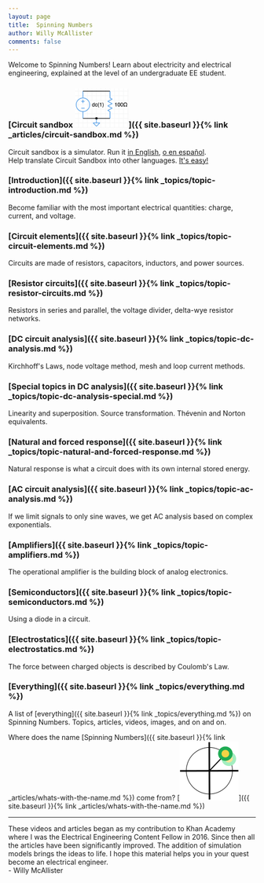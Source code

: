 ```yaml
--- 
layout: page
title:  Spinning Numbers 
author: Willy McAllister
comments: false
---
```


Welcome to Spinning Numbers! Learn about electricity and electrical engineering, explained at the level of an undergraduate EE student.  

### [Circuit sandbox <img class="sn-logo" src="/i/circuit-sandbox.png" alt="circuit sandbox" height="80px">]({{ site.baseurl }}{% link _articles/circuit-sandbox.md %})

Circuit sandbox is a simulator. Run it [in English](http://spinningnumbers.org/circuit-sandbox/index.html), [o en español](http://spinningnumbers.org/circuit-sandbox/index-es.html).  
Help translate Circuit Sandbox into other languages. [It's easy!](a/circuit-sandbox.html#translation)

### [Introduction]({{ site.baseurl }}{% link _topics/topic-introduction.md %})
Become familiar with the most important electrical quantities: charge, current, and voltage.

### [Circuit elements]({{ site.baseurl }}{% link _topics/topic-circuit-elements.md %})
Circuits are made of resistors, capacitors, inductors, and power sources.

### [Resistor circuits]({{ site.baseurl }}{% link _topics/topic-resistor-circuits.md %})
Resistors in series and parallel, the voltage divider, delta-wye resistor networks.

### [DC circuit analysis]({{ site.baseurl }}{% link _topics/topic-dc-analysis.md %})
Kirchhoff's Laws, node voltage method, mesh and loop current methods. 

### [Special topics in DC analysis]({{ site.baseurl }}{% link _topics/topic-dc-analysis-special.md %})
Linearity and superposition. Source transformation. Thévenin and Norton equivalents.

### [Natural and forced response]({{ site.baseurl }}{% link _topics/topic-natural-and-forced-response.md %})
Natural response is what a circuit does with its own internal stored energy.  

### [AC circuit analysis]({{ site.baseurl }}{% link _topics/topic-ac-analysis.md %})
If we limit signals to only sine waves, we get AC analysis based on complex exponentials. 

### [Amplifiers]({{ site.baseurl }}{% link _topics/topic-amplifiers.md %})
The operational amplifier is the building block of analog electronics.

### [Semiconductors]({{ site.baseurl }}{% link _topics/topic-semiconductors.md %}) 
Using a diode in a circuit.

### [Electrostatics]({{ site.baseurl }}{% link _topics/topic-electrostatics.md %})  
The force between charged objects is described by Coulomb's Law.

### [Everything]({{ site.baseurl }}{% link _topics/everything.md %})
A list of [everything]({{ site.baseurl }}{% link _topics/everything.md %}) on Spinning Numbers. Topics, articles, videos, images, and on and on.

Where does the name [Spinning Numbers]({{ site.baseurl }}{% link _articles/whats-with-the-name.md %}) come from? [<img class="sn-logo" src="/i/sn_logo2.svg" alt="logo">]({{ site.baseurl }}{% link _articles/whats-with-the-name.md %}) 

----
These videos and articles began as my contribution to Khan Academy where I was the Electrical Engineering Content Fellow in 2016. Since then all the articles have been significantly improved. The addition of simulation models brings the ideas to life. I hope this material helps you in your quest become an electrical engineer.  
   \- Willy McAllister

